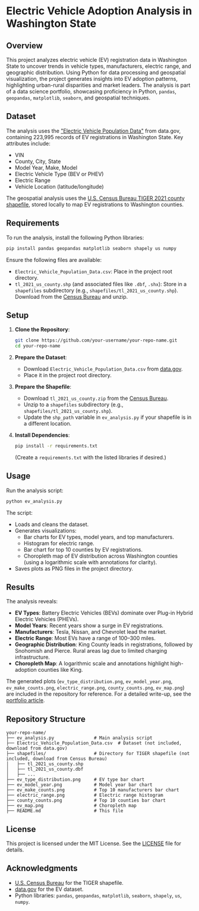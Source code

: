 # Electric Vehicle Adoption Analysis in Washington State

## Overview

This project analyzes electric vehicle (EV) registration data in Washington State to uncover trends in vehicle types, manufacturers, electric range, and geographic distribution. Using Python for data processing and geospatial visualization, the project generates insights into EV adoption patterns, highlighting urban-rural disparities and market leaders. The analysis is part of a data science portfolio, showcasing proficiency in Python, `pandas`, `geopandas`, `matplotlib`, `seaborn`, and geospatial techniques.

## Dataset

The analysis uses the ["Electric Vehicle Population Data"](https://catalog.data.gov/dataset/electric-vehicle-population-data) from data.gov, containing 223,995 records of EV registrations in Washington State. Key attributes include:
- VIN
- County, City, State
- Model Year, Make, Model
- Electric Vehicle Type (BEV or PHEV)
- Electric Range
- Vehicle Location (latitude/longitude)

The geospatial analysis uses the [U.S. Census Bureau TIGER 2021 county shapefile](https://www2.census.gov/geo/tiger/TIGER2021/COUNTY/), stored locally to map EV registrations to Washington counties.

## Requirements

To run the analysis, install the following Python libraries:
```bash
pip install pandas geopandas matplotlib seaborn shapely us numpy
```

Ensure the following files are available:
- `Electric_Vehicle_Population_Data.csv`: Place in the project root directory.
- `tl_2021_us_county.shp` (and associated files like `.dbf`, `.shx`): Store in a `shapefiles` subdirectory (e.g., `shapefiles/tl_2021_us_county.shp`). Download from the [Census Bureau](https://www2.census.gov/geo/tiger/TIGER2021/COUNTY/) and unzip.

## Setup

1. **Clone the Repository**:
   ```bash
   git clone https://github.com/your-username/your-repo-name.git
   cd your-repo-name
   ```

2. **Prepare the Dataset**:
   - Download `Electric_Vehicle_Population_Data.csv` from [data.gov](https://catalog.data.gov/dataset/electric-vehicle-population-data).
   - Place it in the project root directory.

3. **Prepare the Shapefile**:
   - Download `tl_2021_us_county.zip` from the [Census Bureau](https://www2.census.gov/geo/tiger/TIGER2021/COUNTY/).
   - Unzip to a `shapefiles` subdirectory (e.g., `shapefiles/tl_2021_us_county.shp`).
   - Update the `shp_path` variable in `ev_analysis.py` if your shapefile is in a different location.

4. **Install Dependencies**:
   ```bash
   pip install -r requirements.txt
   ```
   (Create a `requirements.txt` with the listed libraries if desired.)

## Usage

Run the analysis script:
```bash
python ev_analysis.py
```

The script:
- Loads and cleans the dataset.
- Generates visualizations:
  - Bar charts for EV types, model years, and top manufacturers.
  - Histogram for electric range.
  - Bar chart for top 10 counties by EV registrations.
  - Choropleth map of EV distribution across Washington counties (using a logarithmic scale with annotations for clarity).
- Saves plots as PNG files in the project directory.

## Results

The analysis reveals:
- **EV Types**: Battery Electric Vehicles (BEVs) dominate over Plug-in Hybrid Electric Vehicles (PHEVs).
- **Model Years**: Recent years show a surge in EV registrations.
- **Manufacturers**: Tesla, Nissan, and Chevrolet lead the market.
- **Electric Range**: Most EVs have a range of 100–300 miles.
- **Geographic Distribution**: King County leads in registrations, followed by Snohomish and Pierce. Rural areas lag due to limited charging infrastructure.
- **Choropleth Map**: A logarithmic scale and annotations highlight high-adoption counties like King.

The generated plots (`ev_type_distribution.png`, `ev_model_year.png`, `ev_make_counts.png`, `electric_range.png`, `county_counts.png`, `ev_map.png`) are included in the repository for reference. For a detailed write-up, see the [portfolio article](link-to-your-portfolio-article).

## Repository Structure
```
your-repo-name/
├── ev_analysis.py               # Main analysis script
├── Electric_Vehicle_Population_Data.csv  # Dataset (not included, download from data.gov)
├── shapefiles/                  # Directory for TIGER shapefile (not included, download from Census Bureau)
│   ├── tl_2021_us_county.shp
│   ├── tl_2021_us_county.dbf
│   ├── ...
├── ev_type_distribution.png     # EV type bar chart
├── ev_model_year.png            # Model year bar chart
├── ev_make_counts.png           # Top 10 manufacturers bar chart
├── electric_range.png           # Electric range histogram
├── county_counts.png            # Top 10 counties bar chart
├── ev_map.png                   # Choropleth map
├── README.md                    # This file
```

## License

This project is licensed under the MIT License. See the [LICENSE](LICENSE) file for details.

## Acknowledgments

- [U.S. Census Bureau](https://www.census.gov/) for the TIGER shapefile.
- [data.gov](https://catalog.data.gov/) for the EV dataset.
- Python libraries: `pandas`, `geopandas`, `matplotlib`, `seaborn`, `shapely`, `us`, `numpy`.